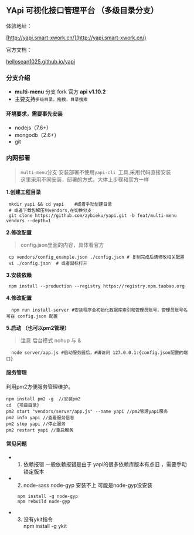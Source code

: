 ## YApi  可视化接口管理平台 （多级目录分支）

体验地址：

[http://yapi.smart-xwork.cn/](http://yapi.smart-xwork.cn/)

官方文档：
<p><a target="_blank" href="https://hellosean1025.github.io/yapi">hellosean1025.github.io/yapi</a></p>

### 分支介绍 
  *  **multi-menu** 分支 fork 官方 **api v1.10.2**
  *  主要支持`多级目录，拖拽，目录搜索`

#### 环境要求，需要事先安装
* nodejs（7.6+)
* mongodb（2.6+）
* git  

### 内网部署
  > `multi-menu`分支 安装部署不使用`yapi-cli `工具,采用代码直接安装  
  这里采用不同安装，部署的方式，大体上步骤和官方一样  
  

  **1.创建工程目录**
  
  ```shell
   mkdir yapi && cd yapi    #或者手动创建目录
   # 或者下载包解压到vendors,在切换分支
   git clone https://github.com/zybieku/yapi.git -b feat/multi-menu vendors --depth=1 
  ```
 
  **2.修改配置**
  > config.json里面的内容，具体看官方

  ```shell
   cp vendors/config_example.json ./config.json # 复制完成后请修改相关配置
   vi ./config.json  # 或者鼠标打开
  ```

 **3.安装依赖**

   ```shell
    npm install --production --registry https://registry.npm.taobao.org
  ``` 
**4.修改配置**
  ```shell
    npm run install-server #安装程序会初始化数据库索引和管理员账号，管理员账号名可在 config.json 配置
  ``` 

 **5.启动 （也可以pm2管理）** 
 > 注意 后台模式  nohup 与 &
  ```shell
    node server/app.js #启动服务器后，#请访问 127.0.0.1:{config.json配置的端口}
  ```
 

#### 服务管理
利用pm2方便服务管理维护。

    npm install pm2 -g  //安装pm2
    cd  {项目目录}
    pm2 start "vendors/server/app.js" --name yapi //pm2管理yapi服务
    pm2 info yapi //查看服务信息
    pm2 stop yapi //停止服务
    pm2 restart yapi //重启服务


#### 常见问题

 - 1. 依赖报错
 一般依赖报错是由于 yapi的很多依赖库版本有点旧 ，需要手动锁定版本

 - 2. node-sass node-gyp  安装不上 
   可能是node-gyp没安装
   ```shell
    npm install -g node-gyp
    npm rebuild node-gyp
   ```
 
 - 3. 没有ykit指令    
   npm install -g ykit